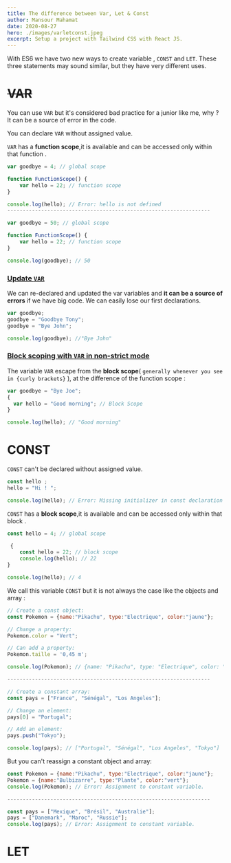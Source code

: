 ```yaml
---
title: The difference between Var, Let & Const
author: Mansour Mahamat
date: 2020-08-27
hero: ./images/varletconst.jpeg
excerpt: Setup a project with Tailwind CSS with React JS.
---
```


With ES6 we have two new ways to create variable , `CONST` and `LET`. These three statements may sound similar, but they have very different uses.

# ~~VAR~~

You can use `VAR` but it's considered bad practice for a junior like me, why ? It can be a source of error in the code.

You can declare `VAR` without assigned value.

`VAR` has a **function scope**,it is available and can be accessed only within that function .

```js
var goodbye = 4; // global scope

function FunctionScope() {
    var hello = 22; // function scope
}

console.log(hello); // Error: hello is not defined
------------------------------------------------------------------

var goodbye = 50; // global scope

function FunctionScope() {
    var hello = 22; // function scope
}

console.log(goodbye); // 50

```

### <ins> Update `VAR` </ins>
We can re-declared and updated the var variables and **it can be a source of errors** if we have big code. We can easily lose our first declarations.

```js
var goodbye;
goodbye = "Goodbye Tony";
goodbye = "Bye John";

console.log(goodbye); //"Bye John"

```

### <ins> Block scoping with `VAR` in non-strict mode </ins>
The variable `VAR` escape from the **block scope**( `generally whenever you see in {curly brackets}` ), at the difference of the function scope  : 

```js
var goodbye = "Bye Joe";
{
  var hello = "Good morning"; // Block Scope 
}

console.log(hello); // "Good morning"

```

# CONST
`CONST` can't be declared without assigned value.

```js
const hello ;
hello = "Hi ! ";

console.log(hello); // Error: Missing initializer in const declaration

```

`CONST` has a **block scope**,it is available and can be accessed only within that block .

```js
const hello = 4; // global scope

 {
    const hello = 22; // block scope
    console.log(hello); // 22
}

console.log(hello); // 4

```

We call this variable `CONST` but it is not always the case like the objects and array :

```js
// Create a const object:
const Pokemon = {name:"Pikachu", type:"Electrique", color:"jaune"};

// Change a property:
Pokemon.color = "Vert";

// Can add a property:
Pokemon.taille = '0,45 m';

console.log(Pokemon); // {name: "Pikachu", type: "Electrique", color: "Vert", taille: "0,45 m"}

------------------------------------------------------------------

// Create a constant array:
const pays = ["France", "Sénégal", "Los Angeles"];

// Change an element:
pays[0] = "Portugal";

// Add an element:
pays.push("Tokyo");

console.log(pays); // ["Portugal", "Sénégal", "Los Angeles", "Tokyo"]

```

But you can't reassign a constant object and array:

```js
const Pokemon = {name:"Pikachu", type:"Electrique", color:"jaune"};
Pokemon = {name:"Bulbizarre", type:"Plante", color:"vert"};
console.log(Pokemon); // Error: Assignment to constant variable.

------------------------------------------------------------------

const pays = ["Mexique", "Brésil", "Australie"];
pays = ["Danemark", "Maroc", "Russie"];
console.log(pays); // Error: Assignment to constant variable.

```

# LET